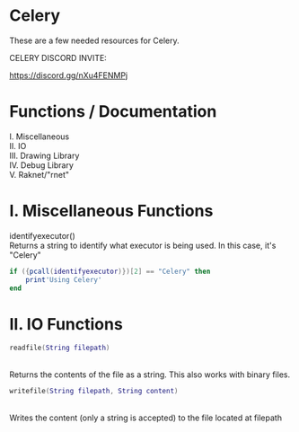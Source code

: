 # Celery<br>
These are a few needed resources for Celery.<br>

CELERY DISCORD INVITE: <br>

https://discord.gg/nXu4FENMPj<br>

# Functions / Documentation<br>

I. Miscellaneous<br>
II. IO<br>
III. Drawing Library<br>
IV. Debug Library<br>
V. Raknet/"rnet"<br>

# I. Miscellaneous Functions<br>

identifyexecutor()<br>
Returns a string to identify what executor is being used. In this case, it's "Celery"<br>
```lua
if ({pcall(identifyexecutor)})[2] == "Celery" then
    print'Using Celery'
end
```


# II. IO Functions<br>

```lua
readfile(String filepath)
```
<br>
Returns the contents of the file as a string. This also works with binary files.<br>

```lua
writefile(String filepath, String content)
```
<br>
Writes the content (only a string is accepted) to the file located at filepath<br>






